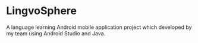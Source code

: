 # LingvoSphere
A language learning Android mobile application project which developed by my team using Android Studio and Java.
